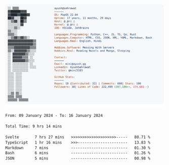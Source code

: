 <a href="https://github.com/AyushSehrawat/AyushSehrawat">
  <picture>
    <source media="(prefers-color-scheme: dark)" srcset="https://raw.githubusercontent.com/AyushSehrawat/AyushSehrawat/main/dark_mode.svg">
    <img alt="Andrew Grant's GitHub Profile README" src="https://raw.githubusercontent.com/AyushSehrawat/AyushSehrawat/main/light_mode.svg">
  </picture>
</a>

<!--START_SECTION:waka-->

```txt
From: 09 January 2024 - To: 16 January 2024

Total Time: 9 hrs 14 mins

Svelte       7 hrs 27 mins   >>>>>>>>>>>>>>>>>>>>-----   80.71 %
TypeScript   1 hr 16 mins    >>>----------------------   13.83 %
Markdown     7 mins          -------------------------   01.30 %
Bash         6 mins          -------------------------   01.26 %
JSON         5 mins          -------------------------   00.98 %
```

<!--END_SECTION:waka-->
